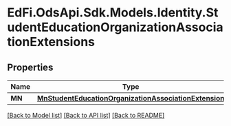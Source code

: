 # EdFi.OdsApi.Sdk.Models.Identity.StudentEducationOrganizationAssociationExtensions
## Properties

Name | Type | Description | Notes
------------ | ------------- | ------------- | -------------
**MN** | [**MnStudentEducationOrganizationAssociationExtension**](MnStudentEducationOrganizationAssociationExtension.md) |  | [optional] 

[[Back to Model list]](../README.md#documentation-for-models) [[Back to API list]](../README.md#documentation-for-api-endpoints) [[Back to README]](../README.md)

